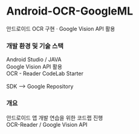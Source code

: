 # Android-OCR-GoogleML
안드로이드 OCR 구현 · Google Vision API 활용

### 개발 환경 및 기술 스택
Android Studio / JAVA<br/>
Google Vision API 활용<br/>
OCR - Reader CodeLab Starter<br/>
<br/>
SDK --> Google Repository<br/>

### 개요
안드로이드 앱 개발 연습을 위한 코드랩 진행<br/>
OCR-Reader / Google Vision API<br/>
